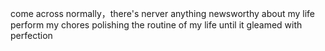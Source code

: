 come across
normally，there's nerver anything newsworthy about my life
perform my chores
polishing the routine of my life until it gleamed with perfection